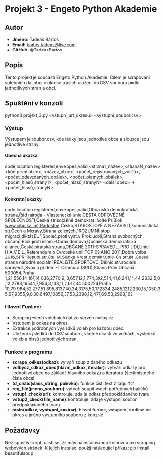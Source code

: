 # Projekt 3 - Engeto Python Akademie

## Autor
- **Jméno:** Tadeáš Bartoš
- **Email:** bartos.tadeas@live.com
- **GitHub:** @TadeasBartos

## Popis
Tento projekt je součástí Engeto Python Akademie. 
Cílem je scrapování volebních dat obcí v okrese a jejich uložení do CSV souboru podle jednotlivých stran a obcí.

## Spuštění v konzoli
python3 projekt_3.py <vstupní_url_okresu> <výstupní_soubor.csv>

### Výstup
Výstupem je soubor.csv, kde řádky jsou jednotlivé obce a sloupce jsou jednotlivé strany.

#### Obecná ukázka
code,location,registered,envelopes,valid,<strana1_název>,<stranaN_název>
<kód první obce>, <název_obce>, <počet_registrovaných_voličů>, <počet_odevzdaných_obálek>, <počet_platných_obálek>, <počet_hlasů_strany1>, <počet_hlasů_stranyN>
<další obec> -> <počet_hlasů_stranyN>

#### Konkrétní ukázky
code,location,registered,envelopes,valid,Občanská demokratická strana,Řád národa - Vlastenecká unie,CESTA ODPOVĚDNÉ SPOLEČNOSTI,Česká str.sociálně demokrat.,Volte Pr.Blok www.cibulka.net,Radostné Česko,STAROSTOVÉ A NEZÁVISLÍ,Komunistická str.Čech a Moravy,Strana zelených,"ROZUMNÍ-stop migraci,diktát.EU",Společ.proti výst.v Prok.údolí,Strana svobodných občanů,Blok proti islam.-Obran.domova,Občanská demokratická aliance,Česká pirátská strana,OBČANÉ 2011-SPRAVEDL. PRO LIDI,Unie H.A.V.E.L.,Referendum o Evropské unii,TOP 09,ANO 2011,Dobrá volba 2016,SPR-Republ.str.Čsl. M.Sládka,Křesť.demokr.unie-Čs.str.lid.,Česká strana národně sociální,REALISTÉ,SPORTOVCI,Dělnic.str.sociální spravedl.,Svob.a př.dem.-T.Okamura (SPD),Strana Práv Občanů
500054,Praha 1,21 556,14 167,14 036,2770,9,13,657,12,1,774,392,514,41,6,241,14,44,2332,5,0,12,2783,1654,1,7,954,3,133,11,2,617,34
500224,Praha 10,79 964,52 277,51 895,8137,40,34,3175,50,17,2334,2485,1212,230,15,1050,35,67,9355,9,8,30,6497,10856,37,53,2398,12,477,69,53,2998,162

### Hlavní Funkce:
- Scraping všech volebních dat ze serveru volby.cz.
- Vstupem je odkaz na okres.
- Extrakce podrobných výsledků voleb pro každou obec.
- Uložení výsledků do CSV souboru, včetně účasti ve volbách, výsledků voleb a hlasů jednotlivých stran.

### Funkce v programu
- **scrape_odkaz(odkaz)**: vytvoří soup z daného odkazu
- **volbycz_odkaz_obec(hlavni_odkaz, iterator)**: vytváří odkazy pro jednotlivé obce na základě hlavního odkazu a iterátoru (šestimístného čísla obce)
- **td_cistic(class_string, polevka)**: funkce čistí text z tagu 'td'
- **req_file(jmeno_souboru)**: vytvoří soupit všech potřebných balíčků
- **vstup1_check(url)**: kontroluje, zda je odkaz předpokládaného tvaru
- **vstup2_check(file_name)**: kontroluje, zda je výstupní soubor předpokládaného tvaru
- **main(odkaz, vystupni_soubor)**: hlavní funkce, vstupem je odkaz na okres a jméno výstupního souboru z konzole

## Požadavky
Než spustíš skript, ujisti se, že máš nainstalovanou knihovnu pro scraping webových stránek.
K jejich instalaci použij následující příkaz:
pip install beautifulsoup